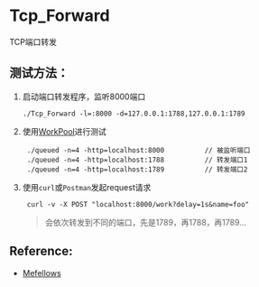 # Tcp_Forward

TCP端口转发  

## 测试方法：

1. 启动端口转发程序，监听8000端口
   
       ./Tcp_Forward -l=:8000 -d=127.0.0.1:1788,127.0.0.1:1789
    
    
2. 使用[WorkPool](https://github.com/Juntaran/Go_In_Action/tree/master/Demo/WorkPool)进行测试

        ./queued -n=4 -http=localhost:8000          // 被监听端口
        ./queued -n=4 -http=localhost:1788          // 转发端口1
        ./queued -n=4 -http=localhost:1789          // 转发端口2
   
3. 使用`curl`或`Postman`发起request请求

        curl -v -X POST "localhost:8000/work?delay=1s&name=foo"
        
    > 会依次转发到不同的端口，先是1789，再1788，再1789...
    
## Reference:
* [Mefellows](http://blog.csdn.net/fyxichen/article/details/51505542)